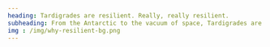 ```yaml
---
heading: Tardigrades are resilient. Really, really resilient.
subheading: From the Antarctic to the vacuum of space, Tardigrades are found and thrive in the absolute harshest conditions. In fact, they’re so resilient that Tardigrades have survived all five mass extinction events. And their ability to survive almost anywhere and anything is an attribute we loved, identified with, and adopted for Tardigrade decentralized storage. Although, we don’t have any nodes in Antarctica or space….yet.
img : /img/why-resilient-bg.png
---
```

